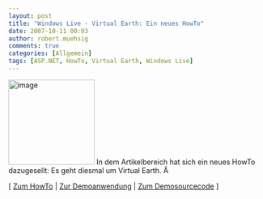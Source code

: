 ```yaml
---
layout: post
title: "Windows Live - Virtual Earth: Ein neues HowTo"
date: 2007-10-11 00:03
author: robert.muehsig
comments: true
categories: [Allgemein]
tags: [ASP.NET, HowTo, Virtual Earth, Windows Live]
---
```

<a atomicselection="true" href="{{BASE_PATH}}/assets/wp-images/image66.png"><img border="0" width="170" src="{{BASE_PATH}}/assets/wp-images/image-thumb45.png" alt="image" height="168" style="border: 0px" /></a>
In dem Artikelbereich hat sich ein neues HowTo dazugesellt: Es geht diesmal um Virtual Earth.
Â 

[ <a href="http://code-inside.de/blog/artikel/howto-microsoft-virtual-earth-praktischer-einstieg/">Zum HowTo</a> | <a href="http://code-developer.de/democode/virtualearth/">Zur Demoanwendung</a> | <a href="http://{{BASE_PATH}}/assets/files/democode/virtualearth/virtualearthdemo.zip">Zum Demosourcecode</a> ]
